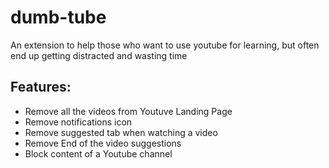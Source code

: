 # dumb-tube
An extension to help those who want to use youtube for learning, but often end up getting distracted and wasting time

## Features:
- Remove all the videos from Youtuve Landing Page
- Remove notifications icon
- Remove suggested tab when watching a video
- Remove End of the video suggestions
- Block content of a Youtube channel
